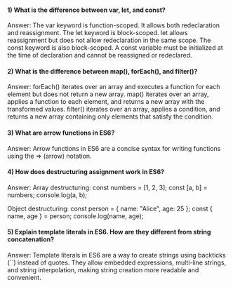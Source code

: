 #### 1) What is the difference between var, let, and const?
Answer: The var keyword is function-scoped. It allows both redeclaration and reassignment.
The let keyword is block-scoped. let allows reassignment but does not allow redeclaration in the same scope.
The const keyword is also block-scoped. A const variable must be initialized at the time of declaration and cannot be reassigned or redeclared.
#### 2) What is the difference between map(), forEach(), and filter()? 
Answer: forEach() iterates over an array and executes a function for each element but does not return a new array.
map() iterates over an array, applies a function to each element, and returns a new array with the transformed values.
filter() iterates over an array, applies a condition, and returns a new array containing only elements that satisfy the condition.
#### 3) What are arrow functions in ES6?
Answer: Arrow functions in ES6 are a concise syntax for writing functions using the => (arrow) notation.
#### 4) How does destructuring assignment work in ES6?
Answer: 
Array destructuring:
const numbers = [1, 2, 3];
const [a, b] = numbers; 
console.log(a, b);

Object destructuring:
const person = { name: "Alice", age: 25 };
const { name, age } = person;
console.log(name, age);
#### 5) Explain template literals in ES6. How are they different from string concatenation?
Answer: Template literals in ES6 are a way to create strings using backticks (``) instead of quotes. They allow embedded expressions, multi-line strings, and string interpolation, making string creation more readable and convenient.